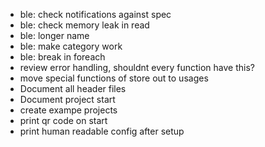 - ble: check notifications against spec
- ble: check memory leak in read
- ble: longer name
- ble: make category work
- ble: break in foreach
- review error handling, shouldnt every function have this?
- move special functions of store out to usages
- Document all header files
- Document project start
- create exampe projects
- print qr code on start
- print human readable config after setup

